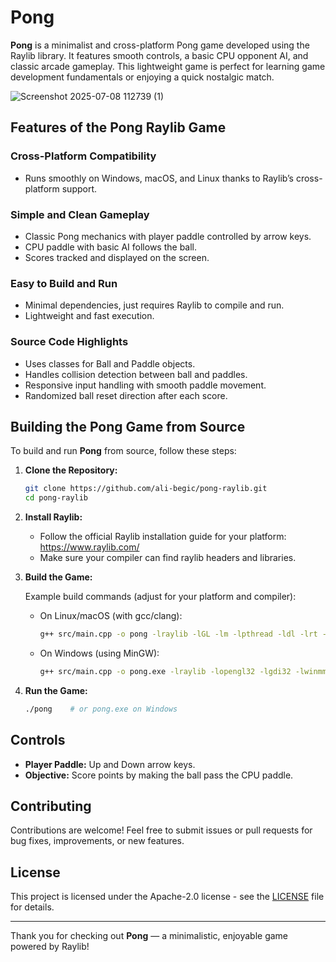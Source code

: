# Pong

**Pong** is a minimalist and cross-platform Pong game developed using the Raylib library. It features smooth controls, a basic CPU opponent AI, and classic arcade gameplay. This lightweight game is perfect for learning game development fundamentals or enjoying a quick nostalgic match.

![Screenshot 2025-07-08 112739 (1)](https://github.com/user-attachments/assets/a048cd84-f093-45e2-bebb-ca6bc7079ee2)

## Features of the Pong Raylib Game

### Cross-Platform Compatibility
- Runs smoothly on Windows, macOS, and Linux thanks to Raylib’s cross-platform support.

### Simple and Clean Gameplay
- Classic Pong mechanics with player paddle controlled by arrow keys.
- CPU paddle with basic AI follows the ball.
- Scores tracked and displayed on the screen.

### Easy to Build and Run
- Minimal dependencies, just requires Raylib to compile and run.
- Lightweight and fast execution.

### Source Code Highlights
- Uses classes for Ball and Paddle objects.
- Handles collision detection between ball and paddles.
- Responsive input handling with smooth paddle movement.
- Randomized ball reset direction after each score.

## Building the Pong Game from Source

To build and run **Pong** from source, follow these steps:

1. **Clone the Repository:**
   ```bash
   git clone https://github.com/ali-begic/pong-raylib.git
   cd pong-raylib

2. **Install Raylib:**
   - Follow the official Raylib installation guide for your platform: https://www.raylib.com/  
   - Make sure your compiler can find raylib headers and libraries.

3. **Build the Game:**

   Example build commands (adjust for your platform and compiler):

   - On Linux/macOS (with gcc/clang):
     ```bash
     g++ src/main.cpp -o pong -lraylib -lGL -lm -lpthread -ldl -lrt -lX11
     ```

   - On Windows (using MinGW):
     ```bash
     g++ src/main.cpp -o pong.exe -lraylib -lopengl32 -lgdi32 -lwinmm
     ```

4. **Run the Game:**
   ```bash
   ./pong    # or pong.exe on Windows

## Controls

- **Player Paddle:** Up and Down arrow keys.
- **Objective:** Score points by making the ball pass the CPU paddle.

## Contributing

Contributions are welcome! Feel free to submit issues or pull requests for bug fixes, improvements, or new features.

## License

This project is licensed under the Apache-2.0 license - see the [LICENSE](LICENSE) file for details.

---

Thank you for checking out **Pong** — a minimalistic, enjoyable game powered by Raylib!
